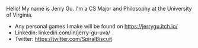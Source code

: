 Hello! My name is Jerry Gu. I'm a CS Major and Philosophy at the University of Virginia.
- Any personal games I make will be found on https://jerrygu.itch.io/ 
- Linkedin: linkedin.com/in/jerry-gu-uva/
- Twitter: https://twitter.com/SpiralBiscuit
